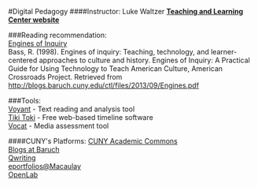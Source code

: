 #Digital Pedagogy
####Instructor: Luke Waltzer
**[Teaching and Learning Center website](http://tlc.commons.gc.cuny.edu/)**

###Reading recommendation:  
[Engines of Inquiry](http://blogs.baruch.cuny.edu/ctl/files/2013/09/Engines.pdf)  
Bass, R. (1998). Engines of inquiry: Teaching, technology, and learner-centered approaches to culture and history. Engines of Inquiry: A Practical Guide for Using Technology to Teach American Culture, American Crossroads Project. Retrieved from http://blogs.baruch.cuny.edu/ctl/files/2013/09/Engines.pdf

###Tools:  
[Voyant](http://voyant-tools.org/) - Text reading and analysis tool  
[Tiki Toki](http://www.tiki-toki.com/) - Free web-based timeline software  
[Vocat](http://vocat.io/) - Media assessment tool

####CUNY's Platforms:
[CUNY Academic Commons](http://commons.gc.cuny.edu/)  
[Blogs at Baruch](http://blogs.baruch.cuny.edu/)  
[Qwriting](http://help.qwriting.qc.cuny.edu/)  
[eportfolios@Macaulay](http://macaulay.cuny.edu/eportfolios/)  
[OpenLab](https://openlab.citytech.cuny.edu/)
